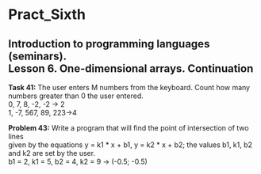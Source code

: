 # Pract_Sixth
## Introduction to programming languages (seminars). </br>Lesson 6. One-dimensional arrays. Continuation

**Task 41:** The user enters M numbers from the keyboard. Count how many numbers greater than 0 the user entered.
</br>0, 7, 8, -2, -2 -> 2
</br>1, -7, 567, 89, 223->4

**Problem 43:** Write a program that will find the point of intersection of two lines </br>given by the equations y = k1 * x + b1, y = k2 * x + b2; the values b1, k1, b2 and k2 are set by the user.
</br>b1 = 2, k1 = 5, b2 = 4, k2 = 9 -> (-0.5; -0.5)
